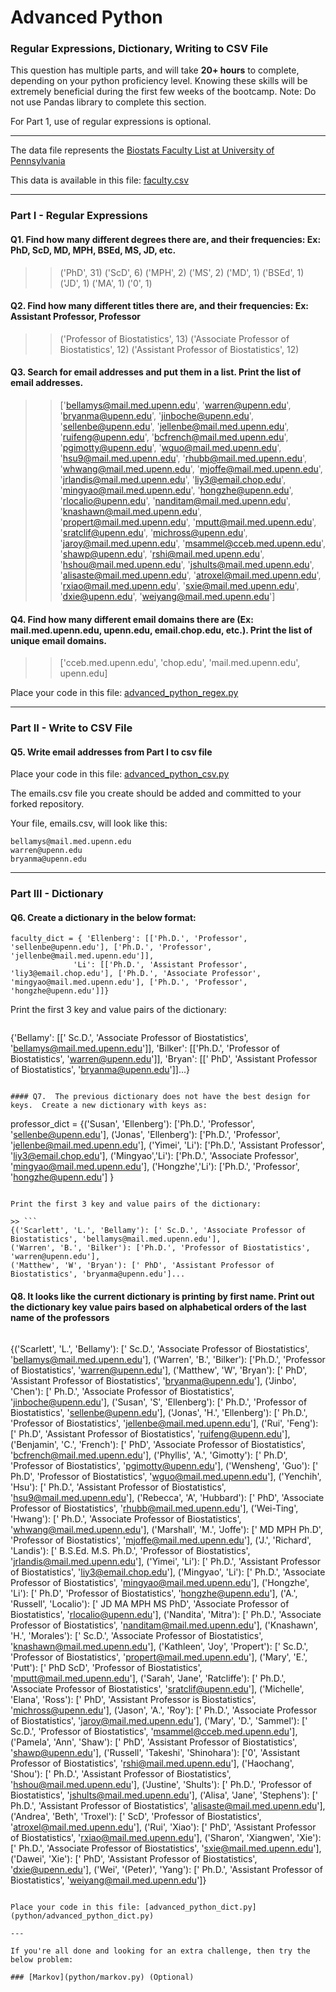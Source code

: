 # Advanced Python    

### Regular Expressions, Dictionary, Writing to CSV File  

This question has multiple parts, and will take **20+ hours** to complete, depending on your python proficiency level.  Knowing these skills will be extremely beneficial during the first few weeks of the bootcamp.  Note:  Do not use Pandas library to complete this section.  

For Part 1, use of regular expressions is optional.  

---

The data file represents the [Biostats Faculty List at University of Pennsylvania](http://www.med.upenn.edu/cceb/biostat/faculty.shtml)

This data is available in this file:  [faculty.csv](python/faculty.csv)

--- 

### Part I - Regular Expressions  


#### Q1. Find how many different degrees there are, and their frequencies: Ex:  PhD, ScD, MD, MPH, BSEd, MS, JD, etc.

>> ('PhD', 31)
('ScD', 6)
('MPH', 2)
('MS', 2)
('MD', 1)
('BSEd', 1)
('JD', 1)
('MA', 1)
('0', 1)


#### Q2. Find how many different titles there are, and their frequencies:  Ex:  Assistant Professor, Professor

>> ('Professor of Biostatistics', 13)
('Associate Professor of Biostatistics', 12)
('Assistant Professor of Biostatistics', 12)


#### Q3. Search for email addresses and put them in a list.  Print the list of email addresses.

>> ['bellamys@mail.med.upenn.edu', 'warren@upenn.edu', 'bryanma@upenn.edu', 'jinboche@upenn.edu', 'sellenbe@upenn.edu', 'jellenbe@mail.med.upenn.edu', 'ruifeng@upenn.edu', 'bcfrench@mail.med.upenn.edu', 'pgimotty@upenn.edu', 'wguo@mail.med.upenn.edu', 'hsu9@mail.med.upenn.edu', 'rhubb@mail.med.upenn.edu', 'whwang@mail.med.upenn.edu', 'mjoffe@mail.med.upenn.edu', 'jrlandis@mail.med.upenn.edu', 'liy3@email.chop.edu', 'mingyao@mail.med.upenn.edu', 'hongzhe@upenn.edu', 'rlocalio@upenn.edu', 'nanditam@mail.med.upenn.edu', 'knashawn@mail.med.upenn.edu', 'propert@mail.med.upenn.edu', 'mputt@mail.med.upenn.edu', 'sratclif@upenn.edu', 'michross@upenn.edu', 'jaroy@mail.med.upenn.edu', 'msammel@cceb.med.upenn.edu', 'shawp@upenn.edu', 'rshi@mail.med.upenn.edu', 'hshou@mail.med.upenn.edu', 'jshults@mail.med.upenn.edu', 'alisaste@mail.med.upenn.edu', 'atroxel@mail.med.upenn.edu', 'rxiao@mail.med.upenn.edu', 'sxie@mail.med.upenn.edu', 'dxie@upenn.edu', 'weiyang@mail.med.upenn.edu']


#### Q4. Find how many different email domains there are (Ex:  mail.med.upenn.edu, upenn.edu, email.chop.edu, etc.).  Print the list of unique email domains.

>> ['cceb.med.upenn.edu', 'chop.edu', 'mail.med.upenn.edu', upenn.edu]

Place your code in this file: [advanced_python_regex.py](python/advanced_python_regex.py)

---

### Part II - Write to CSV File

#### Q5.  Write email addresses from Part I to csv file

Place your code in this file: [advanced_python_csv.py](python/advanced_python_csv.py)

The emails.csv file you create should be added and committed to your forked repository.

Your file, emails.csv, will look like this:
```
bellamys@mail.med.upenn.edu
warren@upenn.edu
bryanma@upenn.edu
```

---

### Part III - Dictionary

#### Q6.  Create a dictionary in the below format:
```
faculty_dict = { 'Ellenberg': [['Ph.D.', 'Professor', 'sellenbe@upenn.edu'], ['Ph.D.', 'Professor', 'jellenbe@mail.med.upenn.edu']],
              'Li': [['Ph.D.', 'Assistant Professor', 'liy3@email.chop.edu'], ['Ph.D.', 'Associate Professor', 'mingyao@mail.med.upenn.edu'], ['Ph.D.', 'Professor', 'hongzhe@upenn.edu']]}
```
Print the first 3 key and value pairs of the dictionary:

>> ```
{'Bellamy': [[' Sc.D.', 'Associate Professor of Biostatistics', 'bellamys@mail.med.upenn.edu']],
'Bilker': [['Ph.D.', 'Professor of Biostatistics', 'warren@upenn.edu']],
'Bryan': [[' PhD', 'Assistant Professor of Biostatistics', 'bryanma@upenn.edu']]...}
```

#### Q7.  The previous dictionary does not have the best design for keys.  Create a new dictionary with keys as:

```
professor_dict = {('Susan', 'Ellenberg'): ['Ph.D.', 'Professor', 'sellenbe@upenn.edu'], ('Jonas', 'Ellenberg'): ['Ph.D.', 'Professor', 'jellenbe@mail.med.upenn.edu'], ('Yimei', 'Li'): ['Ph.D.', 'Assistant Professor', 'liy3@email.chop.edu'], ('Mingyao','Li'): ['Ph.D.', 'Associate Professor', 'mingyao@mail.med.upenn.edu'], ('Hongzhe','Li'): ['Ph.D.', 'Professor', 'hongzhe@upenn.edu'] }
```

Print the first 3 key and value pairs of the dictionary:

>> ```
{('Scarlett', 'L.', 'Bellamy'): [' Sc.D.', 'Associate Professor of Biostatistics', 'bellamys@mail.med.upenn.edu'],
('Warren', 'B.', 'Bilker'): ['Ph.D.', 'Professor of Biostatistics', 'warren@upenn.edu'],
('Matthew', 'W', 'Bryan'): [' PhD', 'Assistant Professor of Biostatistics', 'bryanma@upenn.edu']...
```

#### Q8.  It looks like the current dictionary is printing by first name.  Print out the dictionary key value pairs based on alphabetical orders of the last name of the professors

>> ```
{('Scarlett', 'L.', 'Bellamy'): [' Sc.D.', 'Associate Professor of Biostatistics', 'bellamys@mail.med.upenn.edu'], ('Warren', 'B.', 'Bilker'): ['Ph.D.', 'Professor of Biostatistics', 'warren@upenn.edu'], ('Matthew', 'W', 'Bryan'): [' PhD', 'Assistant Professor of Biostatistics', 'bryanma@upenn.edu'], ('Jinbo', 'Chen'): [' Ph.D.', 'Associate Professor of Biostatistics', 'jinboche@upenn.edu'], ('Susan', 'S', 'Ellenberg'): [' Ph.D.', 'Professor of Biostatistics', 'sellenbe@upenn.edu'], ('Jonas', 'H.', 'Ellenberg'): [' Ph.D.', 'Professor of Biostatistics', 'jellenbe@mail.med.upenn.edu'], ('Rui', 'Feng'): [' Ph.D', 'Assistant Professor of Biostatistics', 'ruifeng@upenn.edu'], ('Benjamin', 'C.', 'French'): [' PhD', 'Associate Professor of Biostatistics', 'bcfrench@mail.med.upenn.edu'], ('Phyllis', 'A.', 'Gimotty'): [' Ph.D', 'Professor of Biostatistics', 'pgimotty@upenn.edu'], ('Wensheng', 'Guo'): [' Ph.D', 'Professor of Biostatistics', 'wguo@mail.med.upenn.edu'], ('Yenchih', 'Hsu'): [' Ph.D.', 'Assistant Professor of Biostatistics', 'hsu9@mail.med.upenn.edu'], ('Rebecca', 'A', 'Hubbard'): [' PhD', 'Associate Professor of Biostatistics', 'rhubb@mail.med.upenn.edu'], ('Wei-Ting', 'Hwang'): [' Ph.D.', 'Associate Professor of Biostatistics', 'whwang@mail.med.upenn.edu'], ('Marshall', 'M.', 'Joffe'): [' MD MPH Ph.D', 'Professor of Biostatistics', 'mjoffe@mail.med.upenn.edu'], ('J.', 'Richard', 'Landis'): [' B.S.Ed. M.S. Ph.D.', 'Professor of Biostatistics', 'jrlandis@mail.med.upenn.edu'], ('Yimei', 'Li'): [' Ph.D.', 'Assistant Professor of Biostatistics', 'liy3@email.chop.edu'], ('Mingyao', 'Li'): [' Ph.D.', 'Associate Professor of Biostatistics', 'mingyao@mail.med.upenn.edu'], ('Hongzhe', 'Li'): [' Ph.D', 'Professor of Biostatistics', 'hongzhe@upenn.edu'], ('A.', 'Russell', 'Localio'): [' JD MA MPH MS PhD', 'Associate Professor of Biostatistics', 'rlocalio@upenn.edu'], ('Nandita', 'Mitra'): [' Ph.D.', 'Associate Professor of Biostatistics', 'nanditam@mail.med.upenn.edu'], ('Knashawn', 'H.', 'Morales'): [' Sc.D.', 'Associate Professor of Biostatistics', 'knashawn@mail.med.upenn.edu'], ('Kathleen', 'Joy', 'Propert'): [' Sc.D.', 'Professor of Biostatistics', 'propert@mail.med.upenn.edu'], ('Mary', 'E.', 'Putt'): [' PhD ScD', 'Professor of Biostatistics', 'mputt@mail.med.upenn.edu'], ('Sarah', 'Jane', 'Ratcliffe'): [' Ph.D.', 'Associate Professor of Biostatistics', 'sratclif@upenn.edu'], ('Michelle', 'Elana', 'Ross'): [' PhD', 'Assistant Professor is Biostatistics', 'michross@upenn.edu'], ('Jason', 'A.', 'Roy'): [' Ph.D.', 'Associate Professor of Biostatistics', 'jaroy@mail.med.upenn.edu'], ('Mary', 'D.', 'Sammel'): [' Sc.D.', 'Professor of Biostatistics', 'msammel@cceb.med.upenn.edu'], ('Pamela', 'Ann', 'Shaw'): [' PhD', 'Assistant Professor of Biostatistics', 'shawp@upenn.edu'], ('Russell', 'Takeshi', 'Shinohara'): ['0', 'Assistant Professor of Biostatistics', 'rshi@mail.med.upenn.edu'], ('Haochang', 'Shou'): [' Ph.D.', 'Assistant Professor of Biostatistics', 'hshou@mail.med.upenn.edu'], ('Justine', 'Shults'): [' Ph.D.', 'Professor of Biostatistics', 'jshults@mail.med.upenn.edu'], ('Alisa', 'Jane', 'Stephens'): [' Ph.D.', 'Assistant Professor of Biostatistics', 'alisaste@mail.med.upenn.edu'], ('Andrea', 'Beth', 'Troxel'): [' ScD', 'Professor of Biostatistics', 'atroxel@mail.med.upenn.edu'], ('Rui', 'Xiao'): [' PhD', 'Assistant Professor of Biostatistics', 'rxiao@mail.med.upenn.edu'], ('Sharon', 'Xiangwen', 'Xie'): [' Ph.D.', 'Associate Professor of Biostatistics', 'sxie@mail.med.upenn.edu'], ('Dawei', 'Xie'): [' PhD', 'Assistant Professor of Biostatistics', 'dxie@upenn.edu'], ('Wei', '(Peter)', 'Yang'): [' Ph.D.', 'Assistant Professor of Biostatistics', 'weiyang@mail.med.upenn.edu']}
```

Place your code in this file: [advanced_python_dict.py](python/advanced_python_dict.py)

--- 

If you're all done and looking for an extra challenge, then try the below problem:  

### [Markov](python/markov.py) (Optional)

